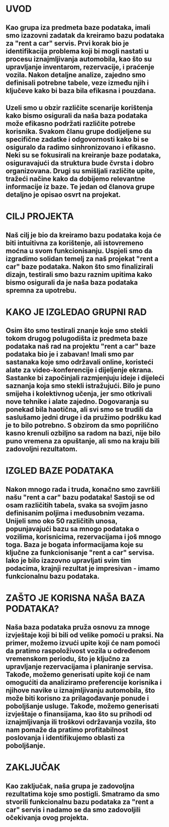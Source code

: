 # UVOD
## Kao grupa iza predmeta baze podataka, imali smo izazovni zadatak da kreiramo bazu podataka za "rent a car" servis. Prvi korak bio je identifikacija problema koji bi mogli nastati u procesu iznajmljivanja automobila, kao što su upravljanje inventarom, rezervacije, i praćenje vozila. Nakon detaljne analize, zajedno smo definisali potrebne tabele, veze između njih i ključeve kako bi baza bila efikasna i pouzdana. 

## Uzeli smo u obzir različite scenarije korištenja kako bismo osigurali da naša baza podataka može efikasno podržati različite potrebe korisnika. Svakom članu grupe dodijeljene su specifične zadatke i odgovornosti kako bi se osiguralo da radimo sinhronizovano i efikasno. Neki su se fokusirali na kreiranje baze podataka, osiguravajući da struktura bude čvrsta i dobro organizovana. Drugi su smišljali različite upite, tražeći načine kako da dobijemo relevantne informacije iz baze. Te jedan od članova grupe detaljno je opisao osvrt na projekat. 

# CILJ PROJEKTA
## Naš cilj je bio da kreiramo bazu podataka koja će biti intuitivna za korištenje, ali istovremeno moćna u svom funkcionisanju. Uspjeli smo da izgradimo solidan temelj za naš projekat "rent a car" baze podataka. Nakon što smo finalizirali dizajn,  testirali smo bazu raznim upitima kako bismo osigurali da je naša baza podataka spremna za upotrebu. 


# KAKO JE IZGLEDAO GRUPNI RAD
## Osim što smo testirali znanje koje smo stekli tokom drugog polugodišta iz predmeta baze podataka naš rad na projektu "rent a car" baze podataka bio je i zabavan! Imali smo par sastanaka koje smo održavali online, koristeći alate za video-konferencije i dijeljenje ekrana. Sastanke bi započinjali razmjenjuju ideje i dijeleći saznanja koja smo stekli istražujući. Bilo je puno smijeha i kolektivnog učenja, jer smo otkrivali nove tehnike i alate zajedno. Dogovaranja su ponekad bila haotična, ali svi smo se trudili da saslušamo jedni druge i da pružimo podršku kad je to bilo potrebno. S obzirom da smo poprilično kasno krenuli ozbiljno sa radom na bazi, nije bilo puno vremena za opuštanje, ali smo na kraju bili zadovoljni rezultatom.

# IZGLED BAZE PODATAKA
## Nakon mnogo rada i truda, konačno smo završili našu "rent a car" bazu podataka! Sastoji se od osam različitih tabela, svaka sa svojim jasno definisanim poljima i međusobnim vezama. Unijeli smo oko 50 različitih unosa, popunjavajući bazu sa mnogo podataka o vozilima, korisnicima, rezervacijama i još mnogo toga. Baza je bogata informacijama koje su ključne za funkcionisanje "rent a car" servisa.  Iako je bilo izazovno upravljati svim tim podacima, krajnji rezultat je impresivan - imamo funkcionalnu bazu podataka.


# ZAŠTO JE KORISNA NAŠA BAZA PODATAKA?
## Naša baza podataka pruža osnovu za mnoge izvještaje koji bi bili od velike pomoći u praksi. Na primer, možemo izvući upite koji će nam pomoći da pratimo raspoloživost vozila u određenom vremenskom periodu, što je ključno za upravljanje rezervacijama i planiranje servisa. Takođe, možemo generisati upite koji će nam omogućiti da analiziramo preferencije korisnika i njihove navike u iznajmljivanju automobila, što može biti korisno za prilagođavanje ponude i poboljšanje usluge. Takođe, možemo generisati izvještaje o finansijama, kao što su prihodi od iznajmljivanja ili troškovi održavanja vozila, što nam pomaže da pratimo profitabilnost poslovanja i identifikujemo oblasti za poboljšanje.


# ZAKLJUČAK
## Kao zaključak, naša grupa je zadovoljna rezultatima koje smo postigli. Smatramo da smo stvorili funkcionalnu bazu podataka za "rent a car" servis i nadamo se da smo zadovoljili očekivanja ovog projekta.
